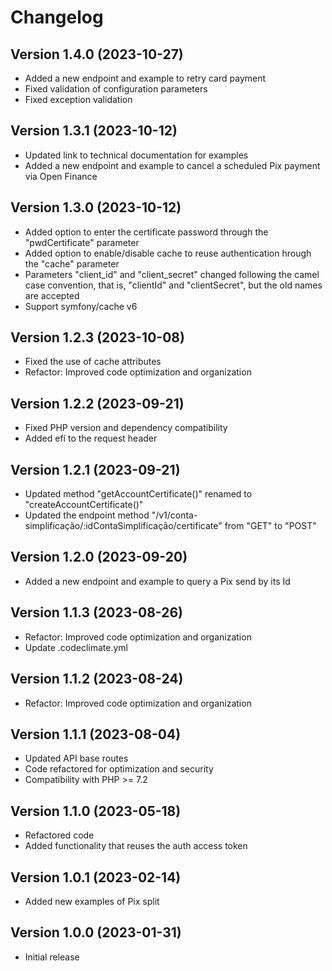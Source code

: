 Changelog
=========

Version 1.4.0 (2023-10-27)
--------------------------
* Added a new endpoint and example to retry card payment
* Fixed validation of configuration parameters
* Fixed exception validation

Version 1.3.1 (2023-10-12)
--------------------------
* Updated link to technical documentation for examples
* Added a new endpoint and example to cancel a scheduled Pix payment via Open Finance

Version 1.3.0 (2023-10-12)
--------------------------
* Added option to enter the certificate password through the "pwdCertificate" parameter
* Added option to enable/disable cache to reuse authentication hrough the "cache" parameter
* Parameters "client_id" and "client_secret" changed following the camel case convention, that is, "clientId" and "clientSecret", but the old names are accepted
* Support symfony/cache v6

Version 1.2.3 (2023-10-08)
--------------------------
* Fixed the use of cache attributes
* Refactor: Improved code optimization and organization

Version 1.2.2 (2023-09-21)
--------------------------
* Fixed PHP version and dependency compatibility
* Added efí to the request header

Version 1.2.1 (2023-09-21)
--------------------------
* Updated method "getAccountCertificate()" renamed to "createAccountCertificate()"
* Updated the endpoint method "/v1/conta-simplificação/:idContaSimplificação/certificate" from "GET" to "POST"

Version 1.2.0 (2023-09-20)
--------------------------
* Added a new endpoint and example to query a Pix send by its Id

Version 1.1.3 (2023-08-26)
--------------------------
* Refactor: Improved code optimization and organization
* Update .codeclimate.yml

Version 1.1.2 (2023-08-24)
--------------------------
* Refactor: Improved code optimization and organization

Version 1.1.1 (2023-08-04)
--------------------------
* Updated API base routes
* Code refactored for optimization and security
* Compatibility with PHP >= 7.2

Version 1.1.0 (2023-05-18)
--------------------------
* Refactored code
* Added functionality that reuses the auth access token


Version 1.0.1 (2023-02-14)
--------------------------
* Added new examples of Pix split


Version 1.0.0 (2023-01-31)
--------------------------
* Initial release